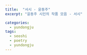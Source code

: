 ```yaml
---
title:  "서시 - 윤동주"
excerpt: "윤동주 시인의 작품 모음 - 서시"

categories:
  - yundongju
tags:
  - seoshi
  - poetry
  - yundongju
---
```

